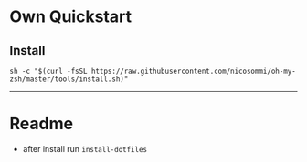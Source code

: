 # Own Quickstart

## Install

```shell
sh -c "$(curl -fsSL https://raw.githubusercontent.com/nicosommi/oh-my-zsh/master/tools/install.sh)"
```

---

# Readme

- after install run `install-dotfiles`
